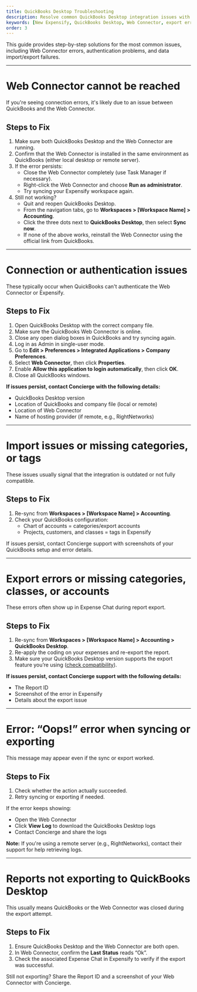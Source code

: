 ```yaml
---
title: QuickBooks Desktop Troubleshooting
description: Resolve common QuickBooks Desktop integration issues with Expensify, including Web Connector, authentication, import, and export errors.
keywords: [New Expensify, QuickBooks Desktop, Web Connector, export error, sync issues, import missing categories, authentication issues]
order: 3
---
```



This guide provides step-by-step solutions for the most common issues, including Web Connector errors, authentication problems, and data import/export failures.

---

# Web Connector cannot be reached

If you're seeing connection errors, it's likely due to an issue between QuickBooks and the Web Connector.

## Steps to Fix

1. Make sure both QuickBooks Desktop and the Web Connector are running.
2. Confirm that the Web Connector is installed in the same environment as QuickBooks (either local desktop or remote server).
3. If the error persists:
   - Close the Web Connector completely (use Task Manager if necessary).
   - Right-click the Web Connector and choose **Run as administrator**.
   - Try syncing your Expensify workspace again.
4. Still not working?
   - Quit and reopen QuickBooks Desktop.
   - From the navigation tabs, go to **Workspaces > [Workspace Name] > Accounting**.
   - Click the three dots next to **QuickBooks Desktop**, then select **Sync now**.
   - If none of the above works, reinstall the Web Connector using the official link from QuickBooks.

---

# Connection or authentication issues

These typically occur when QuickBooks can't authenticate the Web Connector or Expensify.

## Steps to Fix

1. Open QuickBooks Desktop with the correct company file.
2. Make sure the QuickBooks Web Connector is online.
3. Close any open dialog boxes in QuickBooks and try syncing again.
4. Log in as Admin in single-user mode.
5. Go to **Edit > Preferences > Integrated Applications > Company Preferences**.
6. Select **Web Connector**, then click **Properties**.
7. Enable **Allow this application to login automatically**, then click **OK**.
8. Close all QuickBooks windows.

**If issues persist, contact Concierge with the following details:**
- QuickBooks Desktop version
- Location of QuickBooks and company file (local or remote)
- Location of Web Connector
- Name of hosting provider (if remote, e.g., RightNetworks)

---

# Import issues or missing categories, or tags

These issues usually signal that the integration is outdated or not fully compatible.

## Steps to Fix

1. Re-sync from **Workspaces > [Workspace Name] > Accounting**.
2. Check your QuickBooks configuration:
   - Chart of accounts = categories/export accounts
   - Projects, customers, and classes = tags in Expensify

If issues persist, contact Concierge support with screenshots of your QuickBooks setup and error details.

---

# Export errors or missing categories, classes, or accounts

These errors often show up in Expense Chat during report export.

## Steps to Fix

1. Re-sync from **Workspaces > [Workspace Name] > Accounting > QuickBooks Desktop**.
2. Re-apply the coding on your expenses and re-export the report.
3. Make sure your QuickBooks Desktop version supports the export feature you’re using ([check compatibility](https://quickbooks.intuit.com/desktop/)).

**If issues persist, contact Concierge support with the following details:**
- The Report ID
- Screenshot of the error in Expensify
- Details about the export issue

---

# Error: “Oops!” error when syncing or exporting

This message may appear even if the sync or export worked.

## Steps to Fix

1. Check whether the action actually succeeded.
2. Retry syncing or exporting if needed.

If the error keeps showing:
- Open the Web Connector
- Click **View Log** to download the QuickBooks Desktop logs
- Contact Concierge and share the logs

**Note:** If you're using a remote server (e.g., RightNetworks), contact their support for help retrieving logs.

---

# Reports not exporting to QuickBooks Desktop

This usually means QuickBooks or the Web Connector was closed during the export attempt.

## Steps to Fix

1. Ensure QuickBooks Desktop and the Web Connector are both open.
2. In Web Connector, confirm the **Last Status** reads “Ok”.
3. Check the associated Expense Chat in Expensify to verify if the export was successful.

Still not exporting? Share the Report ID and a screenshot of your Web Connector with Concierge.
